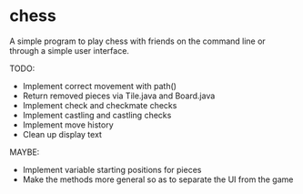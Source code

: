 # chess

A simple program to play chess with friends on the command line or through a
simple user interface.

TODO:
- Implement correct movement with path()
- Return removed pieces via Tile.java and Board.java
- Implement check and checkmate checks
- Implement castling and castling checks
- Implement move history
- Clean up display text

MAYBE:
- Implement variable starting positions for pieces
- Make the methods more general so as to separate the UI from the game
